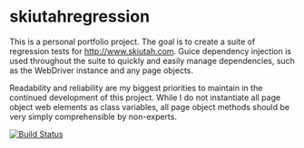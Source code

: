 # skiutahregression
This is a personal portfolio project. The goal is to create a suite of regression tests for http://www.skiutah.com. Guice dependency injection is used throughout the suite to quickly and easily manage dependencies, such as the WebDriver instance and any page objects.

Readability and reliability are my biggest priorities to maintain in the continued development of this project. While I do not instantiate all page object web elements as class variables, all page object methods should be very simply comprehensible by non-experts.

[![Build Status](https://travis-ci.org/dturchenko91/skiutahregression.svg?branch=master)](https://travis-ci.org/dturchenko91/skiutahregression)
